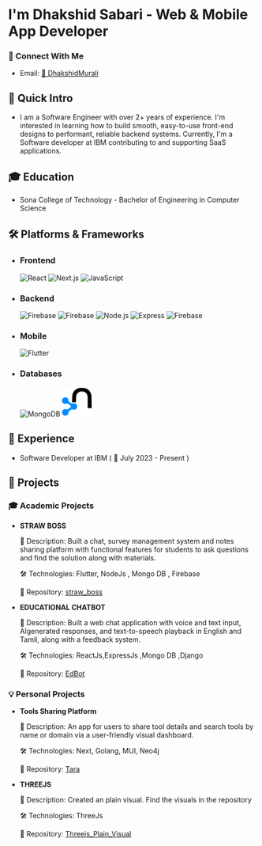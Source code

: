 # I'm Dhakshid Sabari - Web & Mobile App Developer

### 🔗 Connect With Me

- Email: [📧 DhakshidMurali](mailto:dhakshidmurali01@gmail.com)

## 📝 Quick Intro

- I am a Software Engineer with over 2+ years of experience. I'm interested in learning how to build smooth, easy-to-use front-end designs to performant, reliable backend systems. Currently, I'm a Software developer at IBM contributing to and supporting SaaS applications.

## 🎓 Education

- Sona College of Technology - Bachelor of Engineering in Computer Science

## 🛠️ Platforms & Frameworks

* ###  Frontend

    ![React](https://skillicons.dev/icons?i=react)
    ![Next.js](https://skillicons.dev/icons?i=nextjs)
    ![JavaScript](https://skillicons.dev/icons?i=threejs)

* ### Backend

    ![Firebase](https://skillicons.dev/icons?i=spring)
    ![Firebase](https://skillicons.dev/icons?i=golang)
    ![Node.js](https://skillicons.dev/icons?i=nodejs)
    ![Express](https://skillicons.dev/icons?i=express)
    ![Firebase](https://skillicons.dev/icons?i=firebase)

* ###  Mobile

    ![Flutter](https://skillicons.dev/icons?i=flutter)  

* ### Databases

    ![MongoDB](https://skillicons.dev/icons?i=mongodb)
    <img src="https://raw.githubusercontent.com/devicons/devicon/master/icons/neo4j/neo4j-original.svg" alt="Neo4j" width="60" height="60" />

## 💼 Experience

- Software Developer at IBM ( 📅 July 2023 - Present )

## 🌟 Projects

### 🎓 Academic Projects

- **STRAW BOSS**

  📝 Description: Built a chat, survey management system and notes
  sharing platform with functional features for students to
  ask questions and find the solution along with materials.

  🛠️ Technologies: Flutter, NodeJs , Mongo DB , Firebase

  📂 Repository: [straw_boss](https://github.com/DhakshidMurali/straw_boss)

- **EDUCATIONAL CHATBOT**

  📝 Description: Built a web chat application with voice and text input, AIgenerated responses, and text-to-speech playback in English and Tamil, along with a feedback system.

  🛠️ Technologies: ReactJs,ExpressJs ,Mongo DB ,Django

  📂 Repository: [EdBot](https://github.com/DhakshidMurali/EdBot)

### 💡 Personal Projects

- **Tools Sharing Platform**

  📝 Description: An app for users to share tool details and search tools by name or domain via a
  user-friendly visual dashboard.

  🛠️ Technologies: Next, Golang, MUI, Neo4j

  📂 Repository: [Tara](https://github.com/DhakshidMurali/tara)

- **THREEJS**

  📝 Description: Created an plain visual. Find the visuals in the repository

  🛠️ Technologies: ThreeJs

  📂 Repository: [Threejs_Plain_Visual](https://github.com/DhakshidMurali/threejs_Plain_Visual)
